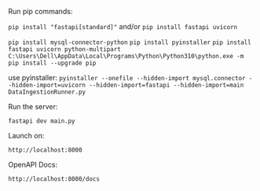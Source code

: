 Run pip commands:

`pip install "fastapi[standard]"` and/or `pip install fastapi uvicorn`

`pip install mysql-connector-python`
`pip install pyinstaller`
`pip install fastapi uvicorn python-multipart`
`C:\Users\Dell\AppData\Local\Programs\Python\Python310\python.exe -m pip install --upgrade pip`


use pyinstaller:
`pyinstaller --onefile --hidden-import mysql.connector --hidden-import=uvicorn --hidden-import=fastapi --hidden-import=main  DataIngestionRunner.py`

Run the server:

`fastapi dev main.py`

Launch on:

`http://localhost:8000`

OpenAPI Docs:

`http://localhost:8000/docs`

